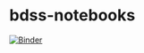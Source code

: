 # bdss-notebooks

[![Binder](https://mybinder.org/badge_logo.svg)](https://mybinder.org/v2/gh/Coleridge-Initiative/bdss-notebooks/master)